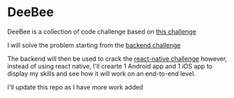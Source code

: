 # DeeBee

DeeBee is a collection of code challenge based on [this challenge](https://github.com/WhatsLab/code-challenge)

I will solve the problem starting from the [backend challenge](https://github.com/WhatsLab/code-challenge/blob/master/backend-task.md)

The backend will then be used to crack the [react-native challenge](https://github.com/WhatsLab/code-challenge/blob/master/ReactNative-Challenge.md) however, instead of using react native, I'll crearte 1 Android app and 1 iOS app to display my skills and see how it will work on an end-to-end level.

I'll update this repo as I have more work added
